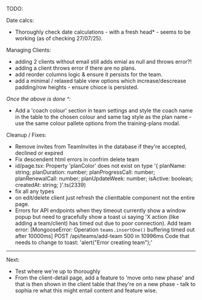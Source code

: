 TODO:

Date calcs:
- Thoroughly check date calculations - with a fresh head* - seems to be working (as of checking 27/07/25).

Managing Clients:
- adding 2 clients without email still adds emial as null and throws error?!
- adding a client throws error if there are no plans.
- add reorder columns logic & ensure it persists for the team.
- add a minimal / relaxed table view options which increase/descrease padding/row heights - ensure chioce is persisted.

*Once the above is done ^:*
- Add a 'coach colour' section in team settings and style the coach name in the table to the chosen colour and same tag style as the plan name - use the same colour pallete options from the training-plans modal.


Cleanup / Fixes:
- Remove invites from TeamInvites in the database if they're accepted, declined or expired
- Fix descendent html errors in confrim delete team 
- id/page.tsx: Property 'planColor' does not exist on type '{ planName: string; planDuration: number; planProgressCall: number; planRenewalCall: number; planUpdateWeek: number; isActive: boolean; createdAt: string; }'.ts(2339)
- fix all any types
- on edit/delete client just refresh the clienttable component not the entire page.
- Errors for API endpoints when they timeout currently show a window popup but need to gracefully show a toast ui saying 'X action (like adding a team/client) has timed out due to poor connection).
Add team error: [MongooseError: Operation `teams.insertOne()` buffering timed out after 10000ms]
 POST /api/teams/add-team 500 in 10996ms
Code that needs to change to toast: 'alert("Error creating team");'

---

Next:
- Test where we're up to thoroughly
- From the client-detail page, add a feature to 'move onto new phase' and that is then shown in the client table that they're on a new phase - talk to sophia re what this might entail content and feature wise.

